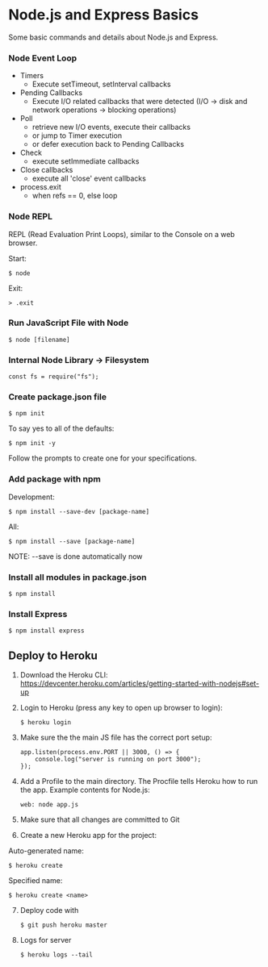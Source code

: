 # Node.js and Express Basics

Some basic commands and details about Node.js and Express.

### Node Event Loop

- Timers
  - Execute setTimeout, setInterval callbacks
- Pending Callbacks
  - Execute I/O related callbacks that were detected (I/O -> disk and network operations -> blocking operations)
- Poll
  - retrieve new I/O events, execute their callbacks
  - or jump to Timer execution
  - or defer execution back to Pending Callbacks
- Check
  - execute setImmediate callbacks
- Close callbacks
  - execute all 'close' event callbacks
- process.exit
  - when refs == 0, else loop

### Node REPL

REPL (Read Evaluation Print Loops), similar to the Console on a web browser.

Start:

    $ node

Exit:

    > .exit

### Run JavaScript File with Node

    $ node [filename]

### Internal Node Library -> Filesystem

    const fs = require("fs");

### Create package.json file

    $ npm init

To say yes to all of the defaults:

    $ npm init -y

Follow the prompts to create one for your specifications.

### Add package with npm

Development:

    $ npm install --save-dev [package-name]

All:

    $ npm install --save [package-name]

NOTE: --save is done automatically now

### Install all modules in package.json

    $ npm install

### Install Express

    $ npm install express

## Deploy to Heroku

1.  Download the Heroku CLI: https://devcenter.heroku.com/articles/getting-started-with-nodejs#set-up

2.  Login to Heroku (press any key to open up browser to login):

        $ heroku login

3.  Make sure the the main JS file has the correct port setup:

        app.listen(process.env.PORT || 3000, () => {
            console.log("server is running on port 3000");
        });

4.  Add a Profile to the main directory. The Procfile tells Heroku how to run the app. Example contents for Node.js:

        web: node app.js

5.  Make sure that all changes are committed to Git

6.  Create a new Heroku app for the project:

Auto-generated name:

    $ heroku create

Specified name:

    $ heroku create <name>

7.  Deploy code with

        $ git push heroku master

8.  Logs for server

        $ heroku logs --tail
